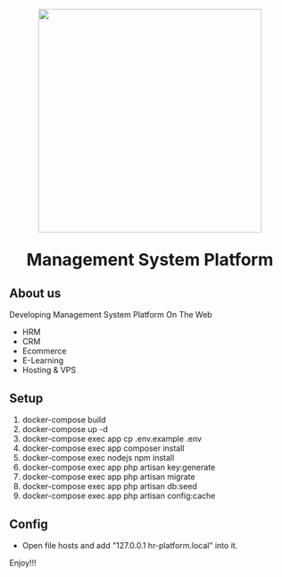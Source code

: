 <p align="center"><img src="https://res.cloudinary.com/dtfbvvkyp/image/upload/v1566331377/laravel-logolockup-cmyk-red.svg" width="400"></p>
<p align="center" style="font-size: 30px;font-weight: bold;">Management System Platform</p>

## About us

Developing Management System Platform On The Web

  - HRM
  - CRM
  - Ecommerce
  - E-Learning
  - Hosting & VPS

## Setup
1. docker-compose build
2. docker-compose up -d
3. docker-compose exec app cp .env.example .env
4. docker-compose exec app composer install
5. docker-compose exec nodejs npm install
6. docker-compose exec app php artisan key:generate
7. docker-compose exec app php artisan migrate
8. docker-compose exec app php artisan db:seed
9. docker-compose exec app php artisan config:cache

## Config
- Open file hosts and add "127.0.0.1 hr-platform.local" into it.

Enjoy!!!

